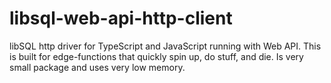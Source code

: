 # libsql-web-api-http-client
libSQL http driver for TypeScript and JavaScript running with Web API.
This is built for edge-functions that quickly spin up, do stuff, and die.
Is very small package and uses very low memory.